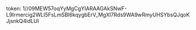 

token: 1//09MEW57oqYyMgCgYIARAAGAkSNwF-L9Irmercig2WLI5FsLmSBl6kqygbErV_MgXl7Rds9WA9wRmyUHSYbsQJqoKJjsnkQ4idLUI

